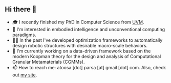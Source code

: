 ## Hi there 👋

<!--
**AtoosaParsa/AtoosaParsa** is a ✨ _special_ ✨ repository because its `README.md` (this file) appears on your GitHub profile.

Here are some ideas to get you started:

- 🔭 I’m currently working on ...
- 🌱 I’m currently learning ...
- 👯 I’m looking to collaborate on ...
- 🤔 I’m looking for help with ...
- 💬 Ask me about ...
- 📫 How to reach me: ...
- 😄 Pronouns: ...
- ⚡ Fun fact: ...
-->

- 🎓 I recently finished my PhD in Computer Science from [UVM](https://www.uvm.edu/cems/cs).
- 🌟 I'm interested in embodied intelligence and unconventional computing paradigms.
- 👨‍💻 In the past I've developed optimization frameworks to automatically design robotic structures with desirable macro-scale behaviors.
- 🔭 I'm currently working on a data-driven framework based on the modern Koopman theory for the design and analysis of Computational Granular Metamaterials (CGMMs).
- 📫 How to reach me: atoosa [dot] parsa [at] gmail [dot] com. Also, check out [my site](https://www.atoosaparsa.com/).
